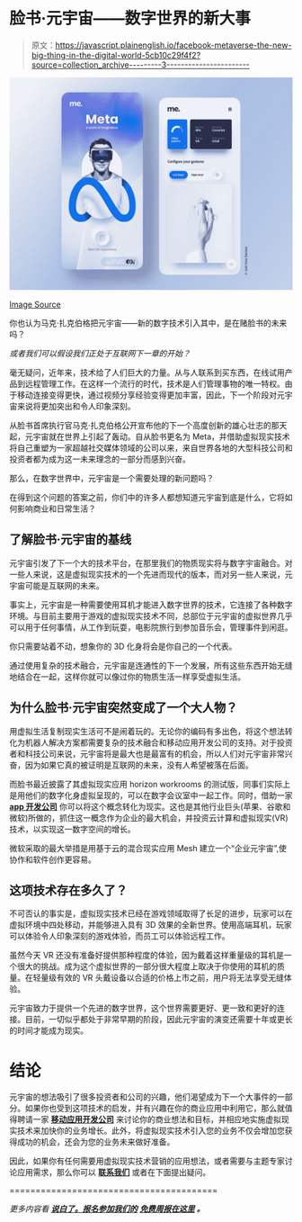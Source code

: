 # 脸书·元宇宙——数字世界的新大事

> 原文：<https://javascript.plainenglish.io/facebook-metaverse-the-new-big-thing-in-the-digital-world-5cb10c29f4f2?source=collection_archive---------3----------------------->

![](img/6304cd44c1bf4421a8d4b94a015f8d79.png)

[Image Source](https://dribbble.com/shots/16832521-Meta)

你也认为马克·扎克伯格把元宇宙——新的数字技术引入其中，是在赌脸书的未来吗？

*或者我们可以假设我们正处于互联网下一章的开始？*

毫无疑问，近年来，技术给了人们巨大的力量。从与人联系到买东西，在线试用产品到远程管理工作。在这样一个流行的时代，技术是人们管理事物的唯一特权。由于移动连接变得更快，通过视频分享经验变得更加丰富，因此，下一个阶段对元宇宙来说将更加突出和令人印象深刻。

从脸书首席执行官马克·扎克伯格公开宣布他的下一个高度创新的雄心壮志的那天起，元宇宙就在世界上引起了轰动。自从脸书更名为 Meta，并借助虚拟现实技术将自己重塑为一家超越社交媒体领域的公司以来，来自世界各地的大型科技公司和投资者都为成为这一未来理念的一部分而感到兴奋。

那么，在数字世界中，元宇宙是一个需要处理的新问题吗？

在得到这个问题的答案之前，你们中的许多人都想知道元宇宙到底是什么，它将如何影响商业和日常生活？

## **了解脸书·元宇宙的基线**

元宇宙引发了下一个大的技术平台，在那里我们的物质现实将与数字宇宙融合。对一些人来说，这是虚拟现实技术的一个先进而现代的版本，而对另一些人来说，元宇宙可能是互联网的未来。

事实上，元宇宙是一种需要使用耳机才能进入数字世界的技术，它连接了各种数字环境。与目前主要用于游戏的虚拟现实技术不同，总部位于元宇宙的虚拟世界几乎可以用于任何事情，从工作到玩耍，电影院旅行到参加音乐会，管理事件到闲逛。

你只需要站着不动，想象你的 3D 化身将会是你自己的一个代表。

通过使用复杂的技术融合，元宇宙是连通性的下一个发展，所有这些东西开始无缝地结合在一起，这样你就可以像过你的物质生活一样享受虚拟生活。

## **为什么脸书·元宇宙突然变成了一个大人物？**

用虚拟生活复制现实生活可不是闹着玩的。无论你的编码有多出色，将这个想法转化为机器人解决方案都需要复杂的技术融合和移动应用开发公司的支持。对于投资者和科技公司来说，元宇宙将是最大也是最富有的机会，所以人们对元宇宙非常兴奋，因为如果它真的被证明是互联网的未来，没有人希望被落在后面。

而脸书最近披露了其虚拟现实应用 horizon workrooms 的测试版，同事们实际上是用他们的数字化身虚拟呈现的，可以在数字会议室中一起工作。同时，借助一家 [**app 开发公司**](https://www.xicom.biz/services/mobile-app-development/) 你可以将这个概念转化为现实。这也是其他行业巨头(苹果、谷歌和微软)所做的，抓住这一概念作为企业的最大机会，并投资云计算和虚拟现实(VR)技术，以实现这一数字空间的增长。

微软采取的最大举措是用基于云的混合现实应用 Mesh 建立一个“企业元宇宙”,使协作和软件创作更容易。

## 这项技术存在多久了？

不可否认的事实是，虚拟现实技术已经在游戏领域取得了长足的进步，玩家可以在虚拟环境中四处移动，并能够进入具有 3D 效果的全新世界。使用高端耳机，玩家可以体验令人印象深刻的游戏体验，而员工可以体验远程工作。

虽然今天 VR 还没有准备好提供那种程度的体验，因为戴着这样重量级的耳机是一个很大的挑战。成为这个虚拟世界的一部分很大程度上取决于你使用的耳机的质量。在轻量级有效的 VR 头戴设备以合适的价格上市之前，用户将无法享受无缝体验。

元宇宙致力于提供一个先进的数字世界，这个世界需要更好、更一致和更好的连接。目前，一切似乎都处于非常早期的阶段，因此元宇宙的演变还需要十年或更长的时间才能成为现实。

# **结论**

元宇宙的想法吸引了很多投资者和公司的兴趣，他们渴望成为下一个大事件的一部分。如果你也受到这项技术的启发，并有兴趣在你的商业应用中利用它，那么就值得聘请一家 [**移动应用开发公司**](https://www.xicom.biz/services/mobile-app-development/) 来讨论你的商业想法和目标，并相应地实施虚拟现实技术来加快你的业务增长。此外，将虚拟现实技术引入您的业务不仅会增加您获得成功的机会，还会为您的业务未来做好准备。

因此，如果你有任何需要用虚拟现实技术营销的应用想法，或者需要与主题专家讨论应用需求，那么你可以 [**联系我们**](https://www.xicom.biz/contact/) 或者在下面提出疑问。

========================================

*更多内容看* [***说白了。报名参加我们的***](http://plainenglish.io/) **[***免费周报在这里***](http://newsletter.plainenglish.io) *。***